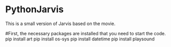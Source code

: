 # PythonJarvis
This is a small version of Jarvis based on the movie.

#First, the necessary packages are installed that you need to start the code.
pip install art
pip install os-sys
pip install datetime
pip install playsound
